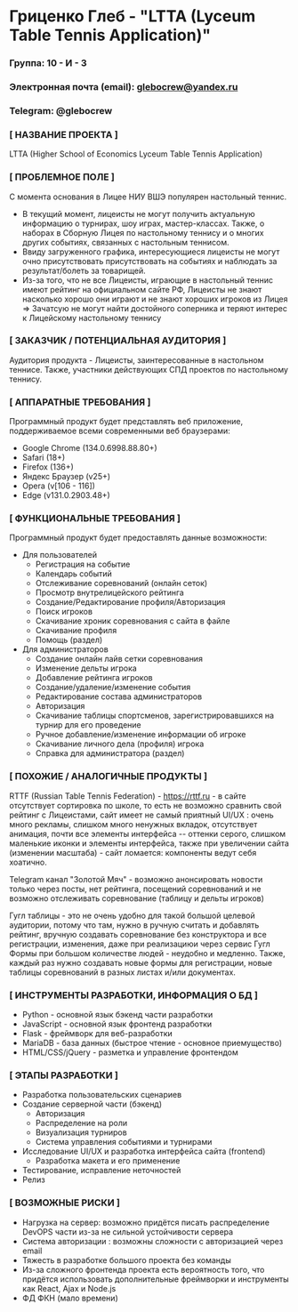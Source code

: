# Гриценко Глеб - "LTTA (Lyceum Table Tennis Application)"
### Группа: 10 - И - 3
### Электронная почта (email): [glebocrew@yandex.ru](mailto:glebocrew@yandex.ru)
### Telegram: @glebocrew

### [ НАЗВАНИЕ ПРОЕКТА ]
LTTA (Higher School of Economics Lyceum Table Tennis Application)

### [ ПРОБЛЕМНОЕ ПОЛЕ ]
С момента основания в Лицее НИУ ВШЭ популярен настольный теннис. 
- В текущий момент, лицеисты не могут получить актуальную информацию о турнирах, шоу играх, мастер-классах. Также, о наборах в Сборную Лицея по настольному теннису и о многих других событиях, связанных с настольным теннисом.
- Ввиду загруженного графика, интересующиеся лицеисты не могут очно присутствовать присутствовать на событиях и наблюдать за результат/болеть за товарищей.
- Из-за того, что не все Лицеисты, играющие в настольный теннис имеют рейтинг на официальном сайте РФ, Лицеисты не знают насколько хорошо они играют и не знают хороших игроков из Лицея => Зачатсую не могут найти достойного соперника и теряют интерес к Лицейскому настольному теннису

### [ ЗАКАЗЧИК / ПОТЕНЦИАЛЬНАЯ АУДИТОРИЯ ]
Аудитория продукта - Лицеисты, заинтересованные в настольном теннисе. Также, участники действующих СПД проектов по настольному теннису.

### [ АППАРАТНЫЕ ТРЕБОВАНИЯ ]
Программный продукт будет представлять веб приложение, поддерживаемое всеми современными веб браузерами: 
- Google Chrome (134.0.6998.88.80+)
- Safari (18+)
- Firefox (136+)
- Яндекс Браузер (v25+)
- Opera (v[106 - 116])
- Edge (v131.0.2903.48+)

### [ ФУНКЦИОНАЛЬНЫЕ ТРЕБОВАНИЯ ]
Программный продукт будет предоставлять данные возможности:
- Для пользователей
     - Регистрация на событие
     - Календарь событий
     - Отслеживание соревнований (онлайн сеток) 
     - Просмотр внутрелицейского рейтинга
     - Создание/Редактирование профиля/Авторизация
     - Поиск игроков
     - Скачивание хроник соревнования с сайта в файле
     - Скачивание профиля
     - Помощь (раздел)
- Для администраторов
     - Создание онлайн лайв сетки соревнования
     - Изменение дельты игрока
     - Добавление рейтинга игроков
     - Создание/удаление/изменение события
     - Редактирование состава администраторов
     - Авторизация
     - Скачивание таблицы спортсменов, зарегистрировавшихся на турнир для его проведение
     - Ручное добавление/изменение информации об игроке
     - Скачивание личного дела (профиля) игрока
     - Справка для администратора (раздел)

### [ ПОХОЖИЕ / АНАЛОГИЧНЫЕ ПРОДУКТЫ ]
RTTF (Russian Table Tennis Federation) - https://rttf.ru - в сайте отсутствует сортировка по школе, то есть не возможно сравнить свой рейтинг с Лицеистами, сайт имеет не самый приятный UI/UX : очень много рекламы, слишком много ненужных вкладок, отсутствует анимация, почти все элементы интерфейса -- оттенки серого, слишком маленькие иконки и элементы интерфейса, также при увеличении сайта (изменении масштаба) - сайт ломается: компоненты ведут себя хоатично.

Telegram канал "Золотой Мяч" - возможно анонсировать новости только через посты, нет рейтинга, посещений соревнований и не возможно отслеживать соревнование (таблицу и дельты игроков)

Гугл таблицы - это не очень удобно для такой большой целевой аудитории, потому что там, нужно в ручную считать и добавлять рейтинг, вручную создавать соревнование без конструктора и все регистрации, изменения, даже при реализациюи через сервис Гугл Формы при большом количестве людей - неудобно и медленно. Также, каждый раз нужно создавать новые формы для регистрации, новые таблицы соревнований в разных листах и/или документах. 

### [ ИНСТРУМЕНТЫ РАЗРАБОТКИ, ИНФОРМАЦИЯ О БД ]
- Python - основной язык бэкенд части разработки
- JavaScript - основной язык фронтенд разработки
- Flask - фреймворк для веб-разработки
- MariaDB - база данных (быстрое чтение - основное приемущество)
- HTML/CSS/jQuery - разметка и управление фронтендом

### [ ЭТАПЫ РАЗРАБОТКИ ]
- Разработка пользовательских сценариев
- Создание серверной части (бэкенд)
     - Авторизация 
     - Распределение на роли
     - Визуализация турниров
     - Система управления событиями и турнирами
- Исследование UI/UX и разработка интерфейса сайта (frontend)
     - Разработка макета и его применение
- Тестирование, исправление неточностей
- Релиз

### [ ВОЗМОЖНЫЕ РИСКИ ]
- Нагрузка на сервер: возможно придётся писать распределение DevOPS части из-за не сильной устойчивости сервера
- Система авторизации : возможны сложности с авторизацией через email
- Тяжесть в разработке большого проекта без команды
- Из-за сложного фронтенда проекта есть вероятность того, что придётся использовать дополнительные фреймворки и инструменты как React, Ajax и Node.js
- ФД ФКН (мало времени)
